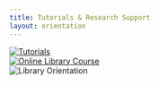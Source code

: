 ```yaml
---
title: Tutorials & Research Support
layout: orientation
---
```

<div class="text-center d-grid gap-3">
  <a href="tutorials.html"><img src="{{site.url}}assets/images/Tutorials-768x427.png" alt="Tutorials"></a>
</div>
<div class="text-center"><a href="welcome.html"><img src="{{site.url}}assets/images/Library-Instruction-1-768x427.png" alt="Online Library Course"></a></div>
<div class="text-center"><img src="{{site.url}}assets/images/Library-Orientation-1-768x427.png" alt="Library Orientation"></div>

